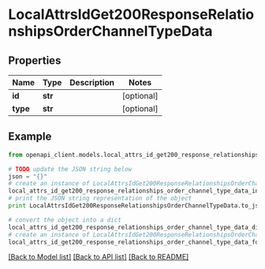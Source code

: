 # LocalAttrsIdGet200ResponseRelationshipsOrderChannelTypeData


## Properties
Name | Type | Description | Notes
------------ | ------------- | ------------- | -------------
**id** | **str** |  | [optional] 
**type** | **str** |  | [optional] 

## Example

```python
from openapi_client.models.local_attrs_id_get200_response_relationships_order_channel_type_data import LocalAttrsIdGet200ResponseRelationshipsOrderChannelTypeData

# TODO update the JSON string below
json = "{}"
# create an instance of LocalAttrsIdGet200ResponseRelationshipsOrderChannelTypeData from a JSON string
local_attrs_id_get200_response_relationships_order_channel_type_data_instance = LocalAttrsIdGet200ResponseRelationshipsOrderChannelTypeData.from_json(json)
# print the JSON string representation of the object
print LocalAttrsIdGet200ResponseRelationshipsOrderChannelTypeData.to_json()

# convert the object into a dict
local_attrs_id_get200_response_relationships_order_channel_type_data_dict = local_attrs_id_get200_response_relationships_order_channel_type_data_instance.to_dict()
# create an instance of LocalAttrsIdGet200ResponseRelationshipsOrderChannelTypeData from a dict
local_attrs_id_get200_response_relationships_order_channel_type_data_form_dict = local_attrs_id_get200_response_relationships_order_channel_type_data.from_dict(local_attrs_id_get200_response_relationships_order_channel_type_data_dict)
```
[[Back to Model list]](../README.md#documentation-for-models) [[Back to API list]](../README.md#documentation-for-api-endpoints) [[Back to README]](../README.md)


